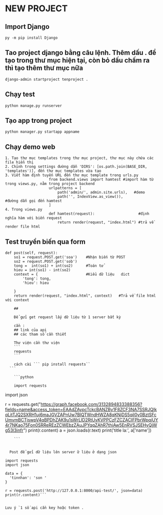 # NEW PROJECT
## Import Django
```
py -m pip install Django
```
## Tao project django bằng câu lệnh. Thêm dấu . để tạo trong thư mục hiện tại, còn bỏ dấu chấm ra thì tạo thêm thư mục nữa 
```
django-admin startproject tenproject .
```
## Chạy test
``` 
python manage.py runserver
```
## Tạo app trong project
```
python manager.py startapp appname
```
## Chạy demo web
```
1. Tạo thư mục templates trong thư mục project, thư mục này chứa các file hiển thị
2. Chỉnh trong settings đường dẫn 'DIRS': [os.path.join(BASE_DIR, 'templates')], đến thư mục templates vừa tạo
3. Viết hàm định tuyến URL đến thư mục template trong urls.py 
                    from backend.views import hamtest #import hàm từ trong views.py, nằm trong project backend
                    urlpatterns = [
                        path('admin/', admin.site.urls),   #demo
                        path('', IndexView.as_view()),                 #đường dẫn gọi đến hamtest   
                    ]
4. Trong views.py
                    def hamtest(request):                    #định nghĩa hàm với biến request 
                        return render(request, "index.html") #trả về render file html
```
## Test truyền biến qua form

    def post(self, request):
        so1 = request.POST.get('soa')    #Nhận biến từ POST
        so2 = request.POST.get('sob')
        tong =  int(so1) + int(so2)      #Toán tử 
        hieu = int(so1) - int(so2)
        context = {                      #Kiểu dữ liệu   dict         
            'tong': tong,
            'hieu': hieu

        }
        return render(request, "index.html", context)   #Trả về file html với context
        
        ##
        
        Để gửi get request lấy dữ liệu từ 1 server bất kỳ 
        
        cần :
        ## link của api 
        ## các tham số cần thiết
        
        Thư viện cần thư viện 
        ```
        requests
        ```
        
        cách cài ``` pip install requests``
      ```
      
        ```python
        
        import requests
import json


r = requests.get("https://graph.facebook.com/3132894833388356?fields=name&access_token=EAAdZAypcTckcBANZBy1F8ZCF3NA7SSRJQIkqLitTJQ2SXRH1uj6maJGVZAPnUw7BlQTWndHWZA8qKNjDS5qil0y0BztSFcUmvmBCTjswpV4qBPDhZAK9u1sWrLID2RtUvKVPPCzFZCZACIFPbrWpqjUY4r7NKao75Fon0SRReREzZCWEbzZAuJPYqqZAhR7thiAw5EnRVSJSEHyQjWg53l3infr")
print(r.content)
a = json.loads(r.text)
print('title la:', a['name'])
        
        ```
      
      
      Post để gửi dữ liệu lên server ữ liệu ở dạng json 
      
  ```    
import requests
import json

data = {
    'tinnhan': 'son '
}

r = requests.post('http://127.0.0.1:8000/api-test/', json=data)
print(r.content)```


Lưu ý `1 số api cần key hoặc token .
